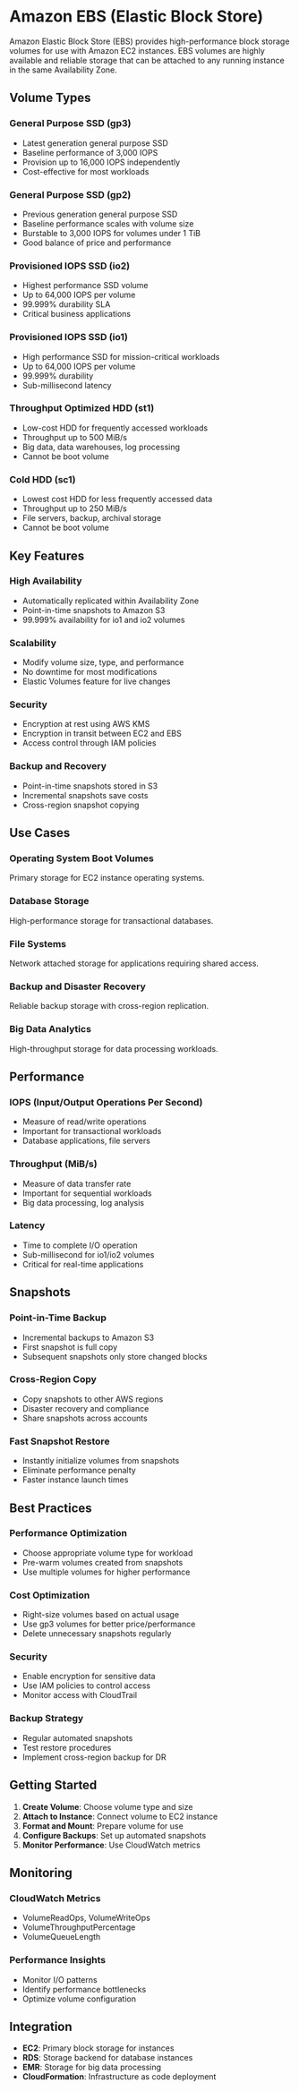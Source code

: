 # Amazon EBS (Elastic Block Store)

Amazon Elastic Block Store (EBS) provides high-performance block storage volumes for use with Amazon EC2 instances. EBS volumes are highly available and reliable storage that can be attached to any running instance in the same Availability Zone.

## Volume Types

### General Purpose SSD (gp3)
- Latest generation general purpose SSD
- Baseline performance of 3,000 IOPS
- Provision up to 16,000 IOPS independently
- Cost-effective for most workloads

### General Purpose SSD (gp2)
- Previous generation general purpose SSD
- Baseline performance scales with volume size
- Burstable to 3,000 IOPS for volumes under 1 TiB
- Good balance of price and performance

### Provisioned IOPS SSD (io2)
- Highest performance SSD volume
- Up to 64,000 IOPS per volume
- 99.999% durability SLA
- Critical business applications

### Provisioned IOPS SSD (io1)
- High performance SSD for mission-critical workloads
- Up to 64,000 IOPS per volume
- 99.999% durability
- Sub-millisecond latency

### Throughput Optimized HDD (st1)
- Low-cost HDD for frequently accessed workloads
- Throughput up to 500 MiB/s
- Big data, data warehouses, log processing
- Cannot be boot volume

### Cold HDD (sc1)
- Lowest cost HDD for less frequently accessed data
- Throughput up to 250 MiB/s
- File servers, backup, archival storage
- Cannot be boot volume

## Key Features

### High Availability
- Automatically replicated within Availability Zone
- Point-in-time snapshots to Amazon S3
- 99.999% availability for io1 and io2 volumes

### Scalability
- Modify volume size, type, and performance
- No downtime for most modifications
- Elastic Volumes feature for live changes

### Security
- Encryption at rest using AWS KMS
- Encryption in transit between EC2 and EBS
- Access control through IAM policies

### Backup and Recovery
- Point-in-time snapshots stored in S3
- Incremental snapshots save costs
- Cross-region snapshot copying

## Use Cases

### Operating System Boot Volumes
Primary storage for EC2 instance operating systems.

### Database Storage
High-performance storage for transactional databases.

### File Systems
Network attached storage for applications requiring shared access.

### Backup and Disaster Recovery
Reliable backup storage with cross-region replication.

### Big Data Analytics
High-throughput storage for data processing workloads.

## Performance

### IOPS (Input/Output Operations Per Second)
- Measure of read/write operations
- Important for transactional workloads
- Database applications, file servers

### Throughput (MiB/s)
- Measure of data transfer rate
- Important for sequential workloads
- Big data processing, log analysis

### Latency
- Time to complete I/O operation
- Sub-millisecond for io1/io2 volumes
- Critical for real-time applications

## Snapshots

### Point-in-Time Backup
- Incremental backups to Amazon S3
- First snapshot is full copy
- Subsequent snapshots only store changed blocks

### Cross-Region Copy
- Copy snapshots to other AWS regions
- Disaster recovery and compliance
- Share snapshots across accounts

### Fast Snapshot Restore
- Instantly initialize volumes from snapshots
- Eliminate performance penalty
- Faster instance launch times

## Best Practices

### Performance Optimization
- Choose appropriate volume type for workload
- Pre-warm volumes created from snapshots
- Use multiple volumes for higher performance

### Cost Optimization
- Right-size volumes based on actual usage
- Use gp3 volumes for better price/performance
- Delete unnecessary snapshots regularly

### Security
- Enable encryption for sensitive data
- Use IAM policies to control access
- Monitor access with CloudTrail

### Backup Strategy
- Regular automated snapshots
- Test restore procedures
- Implement cross-region backup for DR

## Getting Started

1. **Create Volume**: Choose volume type and size
2. **Attach to Instance**: Connect volume to EC2 instance
3. **Format and Mount**: Prepare volume for use
4. **Configure Backups**: Set up automated snapshots
5. **Monitor Performance**: Use CloudWatch metrics

## Monitoring

### CloudWatch Metrics
- VolumeReadOps, VolumeWriteOps
- VolumeThroughputPercentage
- VolumeQueueLength

### Performance Insights
- Monitor I/O patterns
- Identify performance bottlenecks
- Optimize volume configuration

## Integration

- **EC2**: Primary block storage for instances
- **RDS**: Storage backend for database instances
- **EMR**: Storage for big data processing
- **CloudFormation**: Infrastructure as code deployment